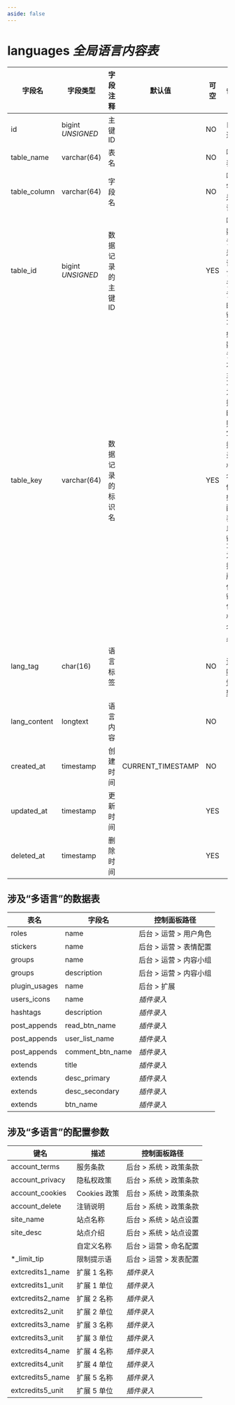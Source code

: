 ```yaml
---
aside: false
---
```


# languages *全局语言内容表*

| 字段名 | 字段类型 | 字段注释 | 默认值 | 可空 | 备注 |
| --- | --- | --- | --- | --- | --- |
| id | bigint *UNSIGNED* | 主键 ID |  | NO | 自动递增 |
| table_name | varchar(64) | 表名 |  | NO | 哪个表 |
| table_column | varchar(64) | 字段名 |  | NO | 哪个字段是多语言 |
| table_id | bigint *UNSIGNED* | 数据记录的主键 ID |  | YES | 哪条数据记录是多语言，该条记录的`主键 ID` |
| table_key | varchar(64) | 数据记录的标识名 |  | YES | 如果数据记录不以`主键 ID`为依据时，则填写数据记录的标识名<br>例如：配置表不以`主键 ID`为依据，所以使用`键名`作为标识名 |
| lang_tag | char(16) | 语言标签 |  | NO | 参见「[多语言唯一性逻辑](../../extensions/multilingual.md)」 |
| lang_content | longtext | 语言内容 |  | NO |  |
| created_at | timestamp | 创建时间 | CURRENT_TIMESTAMP | NO |  |
| updated_at | timestamp | 更新时间 |  | YES |  |
| deleted_at | timestamp | 删除时间 |  | YES |  |

## 涉及“多语言”的数据表

| 表名 | 字段名 | 控制面板路径 |
| --- | --- | --- |
| roles | name | 后台 > 运营 > 用户角色 |
| stickers | name | 后台 > 运营 > 表情配置 |
| groups | name | 后台 > 运营 > 内容小组 |
| groups | description | 后台 > 运营 > 内容小组 |
| plugin_usages | name | 后台 > 扩展 |
| users_icons | name | *插件录入* |
| hashtags | description | *插件录入* |
| post_appends | read_btn_name | *插件录入* |
| post_appends | user_list_name | *插件录入* |
| post_appends | comment_btn_name | *插件录入* |
| extends | title | *插件录入* |
| extends | desc_primary | *插件录入* |
| extends | desc_secondary | *插件录入* |
| extends | btn_name | *插件录入* |

## 涉及“多语言”的配置参数

| 键名 | 描述 | 控制面板路径 |
| --- | --- | --- |
| account_terms | 服务条款 | 后台 > 系统 > 政策条款 |
| account_privacy | 隐私权政策 | 后台 > 系统 > 政策条款 |
| account_cookies | Cookies 政策 | 后台 > 系统 > 政策条款 |
| account_delete | 注销说明 | 后台 > 系统 > 政策条款 |
| site_name | 站点名称 | 后台 > 系统 > 站点设置 |
| site_desc | 站点介绍 | 后台 > 系统 > 站点设置 |
| | 自定义名称 | 后台 > 运营 > 命名配置 |
| *_limit_tip | 限制提示语 | 后台 > 运营 > 发表配置 |
| extcredits1_name | 扩展 1 名称 | *插件录入* |
| extcredits1_unit | 扩展 1 单位 | *插件录入* |
| extcredits2_name | 扩展 2 名称 | *插件录入* |
| extcredits2_unit | 扩展 2 单位 | *插件录入* |
| extcredits3_name | 扩展 3 名称 | *插件录入* |
| extcredits3_unit | 扩展 3 单位 | *插件录入* |
| extcredits4_name | 扩展 4 名称 | *插件录入* |
| extcredits4_unit | 扩展 4 单位 | *插件录入* |
| extcredits5_name | 扩展 5 名称 | *插件录入* |
| extcredits5_unit | 扩展 5 单位 | *插件录入* |
